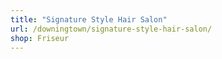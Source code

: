 ```yaml
---
title: "Signature Style Hair Salon"
url: /downingtown/signature-style-hair-salon/
shop: Friseur
---
```

